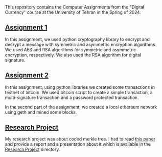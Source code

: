 This repository contains the Computer Assignments from the "Digital Currency" course at the University of Tehran in the Spring of 2024.

## [Assignment 1](./CA1/)

In this assignment, we used python cryptography library to encrypt and decrypt a message with symmetric and asymmetric encryption algorithms. We used AES and RSA algorithms for symmetric and asymmetric encryption, respectively. We also used the RSA algorithm for digital signature.

## [Assignment 2](./CA2)

In this assignment, using python libraries we created some transactions in testnet of bitcoin. We used bitcoin script to create a simple transaction, a multi-signature transaction and a password protected transaction.

In the second part of the assignment, we created a local ethereum network using geth and mined some blocks.

## [Research Project](./ResearchProject/)

My research project was about coded merkle tree. I had to read [this paper](https://arxiv.org/abs/1910.01247) and provide a report and a presentation about it which is available in the [Research Project](./ResearchProject/) directory.